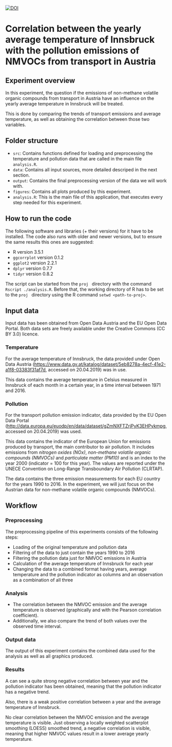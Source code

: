 [![DOI](https://zenodo.org/badge/181327671.svg)](https://zenodo.org/badge/latestdoi/181327671)

# Correlation between the yearly average temperature of Innsbruck with the pollution emissions of NMVOCs from transport in Austria

## Experiment overview

In this experiment, the question if the emissions of non-methane volatile organic compounds from transport in Austria have an influence on the yearly average temperature in Innsbruck will be treated.

This is done by comparing the trends of transport emissions and average temperature, as well as obtaining the correlation between those two variables.

## Folder structure

* ```src```: Contains functions defined for loading and preprocessing the temperature and pollution data that are called in the main file ```analysis.R```.
* ```data```: Contains all input sources, more detailed descriped in the next section.
* ```output```: Contains the final preprocessing version of the data we will work with.
* ```figures```: Contains all plots produced by this experiment.
* ```analysis.R```: This is the main file of this application, that executes every step needed for this experiment.

## How to run the code

The following software and libraries (+ their versions) for it have to be installed. The code also runs with older and newer versions, but to ensure the same results this ones are suggested:

* R version 3.5.1
* ```ggcorrplot``` version 0.1.2
* ```ggplot2``` version 2.2.1
* ```dplyr``` version 0.7.7
* ```tidyr``` version 0.8.2

The script can be started from the  ```proj ``` directory with the command  ```Rscript ./analysis.R```. Before that, the working directory of R has to be set to the ```proj ``` directory using the R command ```setwd <path-to-proj>```.

## Input data

Input data has been obtained from Open Data Austria and the EU Open Data Portal. Both data sets are freely available under the Creative Commons (CC BY 3.0) licence.

### Temperature

For the average temperature of Innsbruck, the data provided under Open Data Austria (https://www.data.gv.at/katalog/dataset/5eb8278a-4ecf-41e2-a1f8-03383f31af7d, accessed on 20.04.2019) was in use.

This data contains the average temperature in Celsius measured in Innsbruck of each month in a certain year, in a time interval between 1971 and 2016.

### Pollution

For the transport pollution emission indicator, data provided by the EU Open Data Portal (http://data.europa.eu/euodp/en/data/dataset/gZmNXFTZrjPyK3EHPykmpg, accessed on 20.04.2019) was used.

This data contains the indicator of the European Union for emissions produced by transport, the main contributor to air pollution. It includes emissions from *nitrogen oxides (NOx)*, *non-methane volatile organic compounds (NMVOCs)* and *particulate matter (PM10)* and is an index to the year 2000 (indicator = 100 for this year). The values are reported under the UNECE Convention on Long-Range Transboundary Air Pollution (CLRTAP).

The data contains the three emission measurements for each EU country for the years 1990 to 2016. In the experiment, we will just focus on the Austrian data for non-methane volatile organic compounds (NMVOCs).

## Workflow

### Preprocessing

The preprocessing pipeline of this experiments consists of the following steps:

* Loading of the original temperature and pollution data
* Filtering of the data to just contain the years 1990 to 2016
* Filtering the pollution data just for NMVOC emissions in Austria
* Calculation of the average temperature of Innsbruck for each year
* Changing the data to a combined format having years, average temperature and the pollution indicator as columns and an observation as a combination of all three

### Analysis

* The correlation between the NMVOC emission and the average temperature is observed (graphically and with the Pearson correlation coefficient).
* Additionally, we also compare the trend of both values over the observed time interval.

### Output data

The output of this experiment contains the combined data used for the analysis as well as all graphics produced.

### Results

A can see a quite strong negative correlation between year and the pollution indicator has been obtained, meaning that the pollution indicator has a negative trend.

Also, there is a weak positive correlation between a year and the average temperature of Innsbruck.

No clear correlation between the NMVOC emission and the average temperature is visible. Just observing a locally weighted scatterplot smoothing (LOESS) smoothed trend, a negative correlation is visible, meaning that higher NMVOC values result in a lower average yearly temperature.



